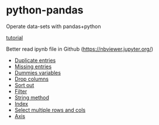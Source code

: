 # python-pandas
Operate data-sets with pandas+python

[tutorial](https://nbviewer.jupyter.org/github/justmarkham/pandas-videos/blob/master/pandas.ipynb)

Better read ipynb file in Github (https://nbviewer.jupyter.org/)

* [Duplicate entries](https://nbviewer.jupyter.org/github/yujuezhao/python-pandas/blob/master/Duplicate%20entries.ipynb)
* [Missing entries](https://nbviewer.jupyter.org/github/yujuezhao/python-pandas/blob/master/Missing%20entries.ipynb)
* [Dummies variables](https://nbviewer.jupyter.org/github/yujuezhao/python-pandas/blob/master/Dummies%20variables.ipynb)
* [Drop columns](https://nbviewer.jupyter.org/github/yujuezhao/python-pandas/blob/master/Drop.ipynb)
* [Sort out](https://nbviewer.jupyter.org/github/yujuezhao/python-pandas/blob/master/Sort%20out.ipynb)
* [Filter](https://nbviewer.jupyter.org/github/yujuezhao/python-pandas/blob/master/Filter.ipynb)
* [String method](https://nbviewer.jupyter.org/github/yujuezhao/python-pandas/blob/master/String%20Method.ipynb)
* [Index](https://nbviewer.jupyter.org/github/yujuezhao/python-pandas/blob/master/Index.ipynb)
* [Select multiple rows and cols](https://nbviewer.jupyter.org/github/yujuezhao/python-pandas/blob/master/Select%20multiple%20rows%20and%20cols.ipynb)
* [Axis](https://nbviewer.jupyter.org/github/yujuezhao/python-pandas/blob/master/Axis.ipynb)
